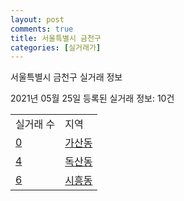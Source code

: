 ```yaml
---
layout: post
comments: true
title: 서울특별시 금천구
categories: [실거래가]
---
```


서울특별시 금천구 실거래 정보

2021년 05월 25일 등록된 실거래 정보: 10건


<table>
  <tr>
    <td>실거래 수</td>
    <td>지역</td>
  </tr>

  
  <tr>
    <td><a href="1154510100.html">0</a></td>
    <td><a href="1154510100.html">가산동</a></td>
  </tr>
    

  <tr>
    <td><a href="1154510200.html">4</a></td>
    <td><a href="1154510200.html">독산동</a></td>
  </tr>
    

  <tr>
    <td><a href="1154510300.html">6</a></td>
    <td><a href="1154510300.html">시흥동</a></td>
  </tr>
    


</table>
    